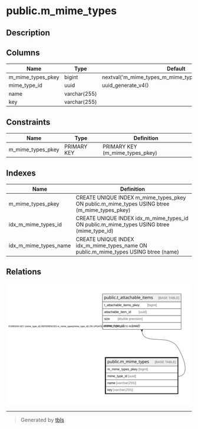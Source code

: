 # public.m_mime_types

## Description

## Columns

| Name | Type | Default | Nullable | Children | Parents | Comment |
| ---- | ---- | ------- | -------- | -------- | ------- | ------- |
| m_mime_types_pkey | bigint | nextval('m_mime_types_m_mime_types_pkey_seq'::regclass) | false |  |  |  |
| mime_type_id | uuid | uuid_generate_v4() | false | [public.t_attachable_items](public.t_attachable_items.md) |  |  |
| name | varchar(255) |  | false |  |  |  |
| key | varchar(255) |  | false |  |  |  |

## Constraints

| Name | Type | Definition |
| ---- | ---- | ---------- |
| m_mime_types_pkey | PRIMARY KEY | PRIMARY KEY (m_mime_types_pkey) |

## Indexes

| Name | Definition |
| ---- | ---------- |
| m_mime_types_pkey | CREATE UNIQUE INDEX m_mime_types_pkey ON public.m_mime_types USING btree (m_mime_types_pkey) |
| idx_m_mime_types_id | CREATE UNIQUE INDEX idx_m_mime_types_id ON public.m_mime_types USING btree (mime_type_id) |
| idx_m_mime_types_name | CREATE UNIQUE INDEX idx_m_mime_types_name ON public.m_mime_types USING btree (name) |

## Relations

![er](public.m_mime_types.svg)

---

> Generated by [tbls](https://github.com/k1LoW/tbls)
